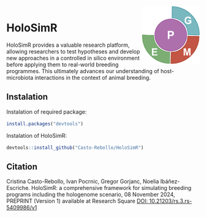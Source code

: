 <img src="HSR_logo.png" alt="HoloSimR Logo" align="right" width="150" height="150">



# HoloSimR 

HoloSimR provides a valuable research platform, allowing researchers to test hypotheses and develop new approaches in a controlled in silico environment before applying them to real-world breeding programmes. This ultimately advances our understanding of host-microbiota interactions in the context of animal breeding.

## Instalation
Instalation of required package:

```r
install.packages("devtools")
```
Instalation of HoloSimR:

```r
devtools::install_github("Casto-Rebollo/HoloSimR")
```
## Citation
Cristina Casto-Rebollo, Ivan Pocrnic, Gregor Gorjanc, Noelia Ibáñez-Escriche. HoloSimR: a comprehensive framework for simulating breeding programs including the hologenome scenario, 08 November 2024, PREPRINT (Version 1) available at Research Square [DOI: 10.21203/rs.3.rs-5409986/v1](https://doi.org/10.21203/rs.3.rs-5409986/v1)
